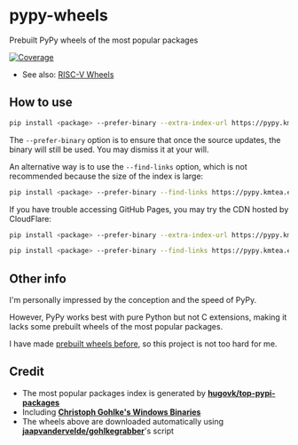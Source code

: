 # pypy-wheels
Prebuilt PyPy wheels of the most popular packages

[![Coverage](https://shields.io/badge/python-3.7%20%7C%203.8%20%7C%203.9%20%7C%203.10-blue)](https://github.com/KumaTea/pypy-wheels/releases)

* See also: [RISC-V Wheels](https://github.com/KumaTea/riscv-wheels)

## How to use

```bash
pip install <package> --prefer-binary --extra-index-url https://pypy.kmtea.eu/simple
```

The `--prefer-binary` option is to ensure that
once the source updates, the binary will still be used.
You may dismiss it at your will.

An alternative way is to use the `--find-links` option,
which is not recommended because the size of the index is large:

```bash
pip install <package> --prefer-binary --find-links https://pypy.kmtea.eu/wheels.html
```

If you have trouble accessing GitHub Pages,
you may try the CDN hosted by CloudFlare:

```bash
pip install <package> --prefer-binary --extra-index-url https://pypy.kmtea.eu/cdn
```

```bash
pip install <package> --prefer-binary --find-links https://pypy.kmtea.eu/wheels-cdn.html
```

## Other info

I'm personally impressed by the conception and the speed of PyPy.

However, PyPy works best with pure Python but not C extensions,
making it lacks some prebuilt wheels of the most popular packages.

I have made [prebuilt wheels before](https://github.com/KumaTea/ext-whl),
so this project is not too hard for me.

## Credit

* The most popular packages index is generated by **[hugovk/top-pypi-packages](https://github.com/hugovk/top-pypi-packages)**
* Including **[Christoph Gohlke's Windows Binaries](https://www.lfd.uci.edu/~gohlke/pythonlibs/)**
* The wheels above are downloaded automatically using **[jaapvandervelde/gohlkegrabber](https://github.com/jaapvandervelde/gohlkegrabber)**'s script
